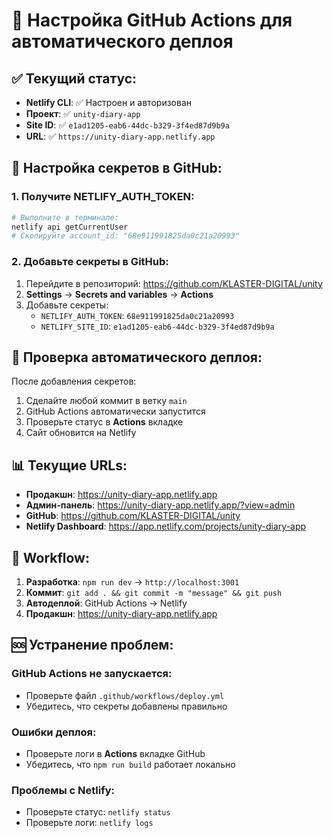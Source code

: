 # 🔧 Настройка GitHub Actions для автоматического деплоя

## ✅ **Текущий статус:**
- **Netlify CLI**: ✅ Настроен и авторизован
- **Проект**: ✅ `unity-diary-app`
- **Site ID**: ✅ `e1ad1205-eab6-44dc-b329-3f4ed87d9b9a`
- **URL**: ✅ `https://unity-diary-app.netlify.app`

## 🔑 **Настройка секретов в GitHub:**

### 1. **Получите NETLIFY_AUTH_TOKEN:**
```bash
# Выполните в терминале:
netlify api getCurrentUser
# Скопируйте account_id: "68e911991825da0c21a20993"
```

### 2. **Добавьте секреты в GitHub:**
1. Перейдите в репозиторий: https://github.com/KLASTER-DIGITAL/unity
2. **Settings** → **Secrets and variables** → **Actions**
3. Добавьте секреты:
   - `NETLIFY_AUTH_TOKEN`: `68e911991825da0c21a20993`
   - `NETLIFY_SITE_ID`: `e1ad1205-eab6-44dc-b329-3f4ed87d9b9a`

## 🚀 **Проверка автоматического деплоя:**

После добавления секретов:
1. Сделайте любой коммит в ветку `main`
2. GitHub Actions автоматически запустится
3. Проверьте статус в **Actions** вкладке
4. Сайт обновится на Netlify

## 📊 **Текущие URLs:**

- **Продакшн**: https://unity-diary-app.netlify.app
- **Админ-панель**: https://unity-diary-app.netlify.app/?view=admin
- **GitHub**: https://github.com/KLASTER-DIGITAL/unity
- **Netlify Dashboard**: https://app.netlify.com/projects/unity-diary-app

## 🎯 **Workflow:**

1. **Разработка**: `npm run dev` → `http://localhost:3001`
2. **Коммит**: `git add . && git commit -m "message" && git push`
3. **Автодеплой**: GitHub Actions → Netlify
4. **Продакшн**: https://unity-diary-app.netlify.app

## 🆘 **Устранение проблем:**

### GitHub Actions не запускается:
- Проверьте файл `.github/workflows/deploy.yml`
- Убедитесь, что секреты добавлены правильно

### Ошибки деплоя:
- Проверьте логи в **Actions** вкладке GitHub
- Убедитесь, что `npm run build` работает локально

### Проблемы с Netlify:
- Проверьте статус: `netlify status`
- Проверьте логи: `netlify logs`
